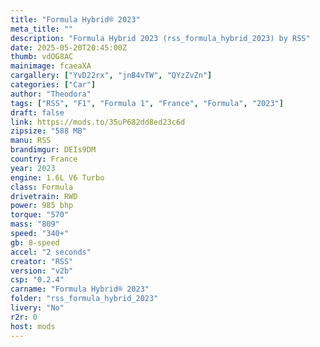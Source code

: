 ```yaml
---
title: "Formula Hybrid® 2023"
meta_title: ""
description: "Formula Hybrid 2023 (rss_formula_hybrid_2023) by RSS"
date: 2025-05-20T20:45:00Z
thumb: vdOG8AC
mainimage: fcaeaXA
cargallery: ["YvD22rx", "jnB4vTW", "QYzZvZn"]
categories: ["Car"]
author: "Theodora"
tags: ["RSS", "F1", "Formula 1", "France", "Formula", "2023"]
draft: false
link: https://mods.to/35uP682dd8ed23c6d
zipsize: "588 MB"
manu: RSS
brandimgur: DEIs9DM
country: France
year: 2023
engine: 1.6L V6 Turbo
class: Formula
drivetrain: RWD
power: 985 bhp 
torque: "570"
mass: "809"
speed: "340+"
gb: 8-speed
accel: "2 seconds"
creator: "RSS"
version: "v2b"
csp: "0.2.4"
carname: "Formula Hybrid® 2023"
folder: "rss_formula_hybrid_2023"
livery: "No"
r2r: 0
host: mods
---
```

